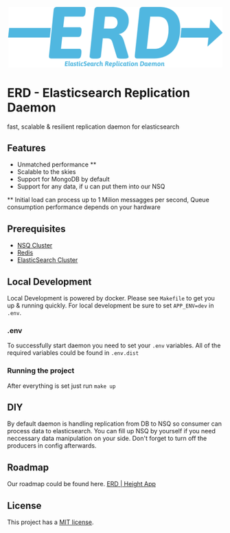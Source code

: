 <p align="center"><img src="https://raw.githubusercontent.com/TheMartes/erd/readme-update/.github/readme/logo.png" width="500"></p>

# ERD - Elasticsearch Replication Daemon
fast, scalable & resilient replication daemon for elasticsearch

## Features
- Unmatched performance **
- Scalable to the skies
- Support for MongoDB by default
- Support for any data, if u can put them into our NSQ

** Initial load can process up to 1 Milion messagges per second, Queue consumption performance depends on your hardware

## Prerequisites
- [NSQ Cluster](https://nsq.io/)
- [Redis](https://redis.com/)
- [ElasticSearch Cluster](https://www.elastic.co/elasticsearch/)

## Local Development
Local Development is powered by docker. Please see `Makefile` to get you up & running quickly. For local development be sure to set `APP_ENV=dev` in `.env`.

### .env
To successfully start daemon you need to set your `.env` variables. All of the required variables could be found in `.env.dist`

### Running the project
After everything is set just run `make up`

## DIY
By default daemon is handling replication from DB to NSQ so consumer can process data to elasticsearch. You can fill up NSQ by yourself if you need neccessary data manipulation on your side. Don't forget to turn off the producers in config afterwards.

## Roadmap
Our roadmap could be found here. [ERD | Height App](https://height.app/FqK7WCMWtj/daemon)

## License
This project has a [MIT license](https://github.com/TheMartes/erd/blob/dev/LICENSE.md).
